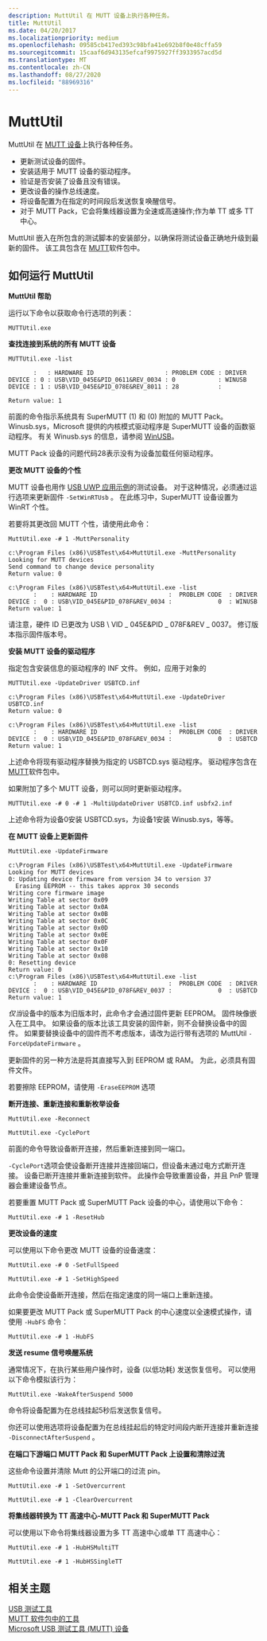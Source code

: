 ```yaml
---
description: MuttUtil 在 MUTT 设备上执行各种任务。
title: MuttUtil
ms.date: 04/20/2017
ms.localizationpriority: medium
ms.openlocfilehash: 09585cb417ed393c98bfa41e692b8f0e48cffa59
ms.sourcegitcommit: 15caaf6d943135efcaf9975927ff3933957acd5d
ms.translationtype: MT
ms.contentlocale: zh-CN
ms.lasthandoff: 08/27/2020
ms.locfileid: "88969316"
---
```

# <a name="muttutil"></a>MuttUtil


MuttUtil 在 [MUTT 设备](microsoft-usb-test-tool--mutt--devices.md)上执行各种任务。

-   更新测试设备的固件。
-   安装适用于 MUTT 设备的驱动程序。
-   验证是否安装了设备且没有错误。
-   更改设备的操作总线速度。
-   将设备配置为在指定的时间段后发送恢复唤醒信号。
-   对于 MUTT Pack，它会将集线器设置为全速或高速操作;作为单 TT 或多 TT 中心。

MuttUtil 嵌入在所包含的测试脚本的安装部分，以确保将测试设备正确地升级到最新的固件。 该工具包含在 [MUTT](https://go.microsoft.com/fwlink/p/?linkid=617710)软件包中。

## <a name="how-to-run-muttutil"></a>如何运行 MuttUtil


**MuttUtil 帮助**

运行以下命令以获取命令行选项的列表：

`MUTTUtil.exe`

**查找连接到系统的所有 MUTT 设备**

`MUTTUtil.exe -list`

``` syntax
       :   : HARDWARE ID                    : PROBLEM CODE : DRIVER
DEVICE : 0 : USB\VID_045E&PID_0611&REV_0034 : 0            : WINUSB
DEVICE : 1 : USB\VID_045E&PID_078E&REV_8011 : 28           :

Return value: 1
```

前面的命令指示系统具有 SuperMUTT (1) 和 (0) 附加的 MUTT Pack。 Winusb.sys，Microsoft 提供的内核模式驱动程序是 SuperMUTT 设备的函数驱动程序。 有关 Winusb.sys 的信息，请参阅 [WinUSB](winusb.md)。

MUTT Pack 设备的问题代码28表示没有为设备加载任何驱动程序。

**更改 MUTT 设备的个性**

MUTT 设备也用作 [USB UWP 应用示例](https://go.microsoft.com/fwlink/p/?linkid=309716)的测试设备。 对于这种情况，必须通过运行选项来更新固件 `-SetWinRTUsb` 。 在此练习中，SuperMUTT 设备设置为 WinRT 个性。

若要将其更改回 MUTT 个性，请使用此命令：

`MuttUtil.exe -# 1 -MuttPersonality`

``` syntax
c:\Program Files (x86)\USBTest\x64>MuttUtil.exe -MuttPersonality
Looking for MUTT devices
Send command to change device personality
Return value: 0

c:\Program Files (x86)\USBTest\x64>MuttUtil.exe -list
       :    : HARDWARE ID                    :  PROBLEM CODE  : DRIVER
DEVICE :  0 : USB\VID_045E&PID_078F&REV_0034 :             0  : WINUSB
Return value: 1
```

请注意，硬件 ID 已更改为 USB \\ VID \_ 045E&PID \_ 078F&REV \_ 0037。 修订版本指示固件版本号。

**安装 MUTT 设备的驱动程序**

指定包含安装信息的驱动程序的 INF 文件。 例如，应用于对象的

`MUTTUtil.exe -UpdateDriver USBTCD.inf`

``` syntax
c:\Program Files (x86)\USBTest\x64>MuttUtil.exe -UpdateDriver USBTCD.inf
Return value: 0

c:\Program Files (x86)\USBTest\x64>MuttUtil.exe -list
       :    : HARDWARE ID                    :  PROBLEM CODE  : DRIVER
DEVICE :  0 : USB\VID_045E&PID_078F&REV_0034 :             0  : USBTCD
Return value: 1
```

上述命令将现有驱动程序替换为指定的 USBTCD.sys 驱动程序。 驱动程序包含在 [MUTT](https://go.microsoft.com/fwlink/p/?linkid=617710)软件包中。

如果附加了多个 MUTT 设备，则可以同时更新驱动程序。

`MUTTUtil.exe -# 0 -# 1 -MultiUpdateDriver USBTCD.inf usbfx2.inf`

上述命令将为设备0安装 USBTCD.sys，为设备1安装 Winusb.sys，等等。

**在 MUTT 设备上更新固件**

`MuttUtil.exe -UpdateFirmware`

``` syntax
c:\Program Files (x86)\USBTest\x64>MuttUtil.exe -UpdateFirmware
Looking for MUTT devices
0: Updating device firmware from version 34 to version 37
  Erasing EEPROM -- this takes approx 30 seconds
Writing core firmware image
Writing Table at sector 0x09
Writing Table at sector 0x0A
Writing Table at sector 0x0B
Writing Table at sector 0x0C
Writing Table at sector 0x0D
Writing Table at sector 0x0E
Writing Table at sector 0x0F
Writing Table at sector 0x10
Writing Table at sector 0x08
0: Resetting device
Return value: 0
c:\Program Files (x86)\USBTest\x64>MuttUtil.exe -list
       :    : HARDWARE ID                    :  PROBLEM CODE  : DRIVER
DEVICE :  0 : USB\VID_045E&PID_078F&REV_0037 :             0  : USBTCD
Return value: 1
```

*仅当*设备中的版本为旧版本时，此命令才会通过固件更新 EEPROM。 固件映像嵌入在工具中。 如果设备的版本比该工具安装的固件新，则不会替换设备中的固件。 如果要替换设备中的固件而不考虑版本，请改为运行带有选项的 MuttUtil `-ForceUpdateFirmware` 。

更新固件的另一种方法是将其直接写入到 EEPROM 或 RAM。 为此，必须具有固件文件。

若要擦除 EEPROM，请使用 `-EraseEEPROM` 选项

**断开连接、重新连接和重新枚举设备**

`MuttUtil.exe -Reconnect`

`MuttUtil.exe -CyclePort`

前面的命令导致设备断开连接，然后重新连接到同一端口。

`-CyclePort`选项会使设备断开连接并连接回端口，但设备未通过电方式断开连接。 设备已断开连接并重新连接到软件。 此操作会导致重置设备，并且 PnP 管理器会重建设备节点。

若要重置 MUTT Pack 或 SuperMUTT Pack 设备的中心，请使用以下命令：

`MuttUtil.exe -# 1 -ResetHub`

**更改设备的速度**

可以使用以下命令更改 MUTT 设备的设备速度：

`MuttUtil.exe -# 0 -SetFullSpeed`

`MuttUtil.exe -# 1 -SetHighSpeed`

此命令会使设备断开连接，然后在指定速度的同一端口上重新连接。

如果要更改 MUTT Pack 或 SuperMUTT Pack 的中心速度以全速模式操作，请使用 `-HubFS` 命令：

`MuttUtil.exe -# 1 -HubFS`

**发送 resume 信号唤醒系统**

通常情况下，在执行某些用户操作时，设备 (以低功耗) 发送恢复信号。 可以使用以下命令模拟该行为：

`MuttUtil.exe -WakeAfterSuspend 5000`

命令将设备配置为在总线挂起5秒后发送恢复信号。

你还可以使用选项将设备配置为在总线挂起后的特定时间段内断开连接并重新连接 `-DisconnectAfterSuspend` 。

**在端口下游端口 MUTT Pack 和 SuperMUTT Pack 上设置和清除过流**

这些命令设置并清除 Mutt 的公开端口的过流 pin。

`MuttUtil.exe -# 1 -SetOvercurrent`

`MuttUtil.exe -# 1 -ClearOvercurrent`

**将集线器转换为 TT 高速中心-MUTT Pack 和 SuperMUTT Pack**

可以使用以下命令将集线器设置为多 TT 高速中心或单 TT 高速中心：

`MuttUtil.exe -# 1 -HubHSMultiTT`

`MuttUtil.exe -# 1 -HubHSSingleTT`

## <a name="related-topics"></a>相关主题
[USB 测试工具](usb-test-tools.md)  
[MUTT 软件包中的工具](mutt-software-package.md)  
[Microsoft USB 测试工具 (MUTT) 设备](microsoft-usb-test-tool--mutt--devices.md)  



